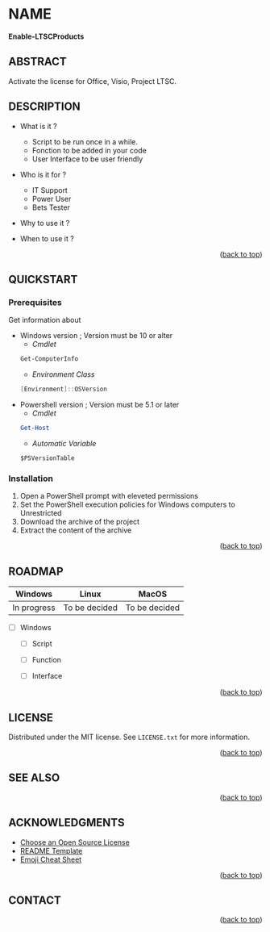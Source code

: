 <!-- Back to top link -->
<a name="readme-top"></a>

<!-- NAME -->
# NAME
**Enable-LTSCProducts** 

<!-- ABSTRACT -->
## ABSTRACT 
Activate the license for Office, Visio, Project LTSC.

<!-- ABOUT THE PROJECT -->
## DESCRIPTION


* What is it ?
    - Script to be run once in a while.
    - Fonction to be added in your code
    - User Interface to be user friendly
    
* Who is it for ?
    - IT Support
    - Power User
    - Bets Tester
    
 * Why to use it ? 
   
    
 * When to use it ?
  
    
 <p align="right">(<a href="#readme-top">back to top</a>)</p>
 
<!-- Getting Started -->
## QUICKSTART

### Prerequisites
Get information about
* Windows version ; Version must be 10 or alter
    * _Cmdlet_
    ```powershell
    Get-ComputerInfo
    ```
    * _Environment Class_
    ```powershell
    [Environment]::OSVersion
    ```
* Powershell version ; Version must be 5.1 or later
    * _Cmdlet_
    ```powershell
    Get-Host
    ```
    * _Automatic Variable_
    ```powershll
    $PSVersionTable
    ```
### Installation

1. Open a PowerShell prompt with eleveted permissions
2. Set the PowerShell execution policies for Windows computers to Unrestricted
3. Download the archive of the project
4. Extract the content of the archive


 <p align="right">(<a href="#readme-top">back to top</a>)</p>

<!-- ROADMAP -->
## ROADMAP

| Windows | Linux | MacOS|
| :----: | :---: | :--: |
| In progress | To be decided | To be decided |

- [ ] Windows
    - [ ] Script
    - [ ] Function
    - [ ] Interface
   

<p align="right">(<a href="#readme-top">back to top</a>)</p>


<!-- LICENSE -->
## LICENSE

Distributed under the MIT license. See `LICENSE.txt` for more information.

<p align="right">(<a href="#readme-top">back to top</a>)</p>

<!-- ACKNOWLEDGMENTS -->
## SEE ALSO


<p align="right">(<a href="#readme-top">back to top</a>)</p>

<!-- ACKNOWLEDGMENTS -->
## ACKNOWLEDGMENTS
* [Choose an Open Source License](https://choosealicense.com)
* [README Template](https://github.com/othneildrew/Best-README-Template)
* [Emoji Cheat Sheet](https://github.com/ikatyang/emoji-cheat-sheet)

<p align="right">(<a href="#readme-top">back to top</a>)</p>

<!-- CONTACT -->
## CONTACT


<p align="right">(<a href="#readme-top">back to top</a>)</p>
